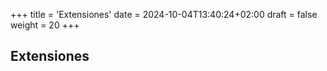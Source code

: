 +++
title = 'Extensiones'
date = 2024-10-04T13:40:24+02:00
draft = false
weight = 20
+++

## Extensiones
